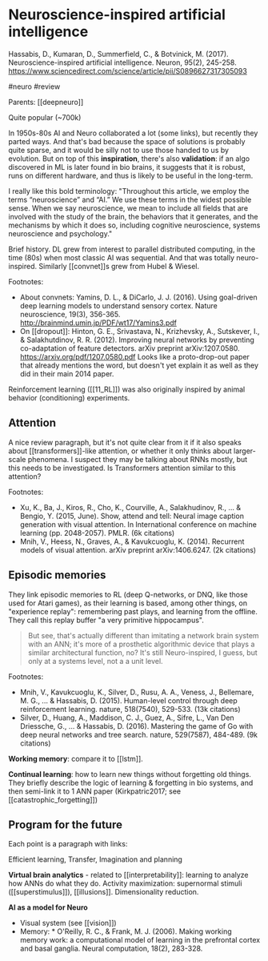 # Neuroscience-inspired artificial intelligence

Hassabis, D., Kumaran, D., Summerfield, C., & Botvinick, M. (2017). Neuroscience-inspired artificial intelligence. Neuron, 95(2), 245-258.
https://www.sciencedirect.com/science/article/pii/S0896627317305093

#neuro #review

Parents: [[deepneuro]]

Quite popular (~700k)

In 1950s-80s AI and Neuro collaborated a lot (some links), but recently they parted ways. And that's bad because the space of solutions is probably quite sparse, and it would be silly not to use those handed to us by evolution. But on top of this **inspiration**, there's also **validation**: if an algo discovered in ML is later found in bio brains, it suggests that it is robust, runs on different hardware, and thus is likely to be useful in the long-term.

I really like this bold terminology: "Throughout this article, we employ the terms “neuroscience” and “AI.” We use these terms in the widest possible sense. When we say neuroscience, we mean to include all fields that are involved with the study of the brain, the behaviors that it generates, and the mechanisms by which it does so, including cognitive neuroscience, systems neuroscience and psychology."

Brief history. DL grew from interest to parallel distributed computing, in the time (80s) when most classic AI was sequential. And that was totally neuro-inspired. Similarly [[convnet]]s grew from Hubel & Wiesel.

Footnotes:
* About convnets: Yamins, D. L., & DiCarlo, J. J. (2016). Using goal-driven deep learning models to understand sensory cortex. Nature neuroscience, 19(3), 356-365. http://brainmind.umin.jp/PDF/wt17/Yamins3.pdf
* On [[dropout]]: Hinton, G. E., Srivastava, N., Krizhevsky, A., Sutskever, I., & Salakhutdinov, R. R. (2012). Improving neural networks by preventing co-adaptation of feature detectors. arXiv preprint arXiv:1207.0580. https://arxiv.org/pdf/1207.0580.pdf
Looks like a proto-drop-out paper that already mentions the word, but doesn't yet explain it as well as they did in their main 2014 paper.

Reinforcement learning ([[11_RL]]) was also originally inspired by animal behavior (conditioning) experiments.

## Attention

A nice review paragraph, but it's not quite clear from it if it also speaks about [[transformers]]-like attention, or whether it only thinks about larger-scale phenomena. I suspect they may be talking about RNNs mostly, but this needs to be investigated. Is Transformers attention similar to this attention?

Footnotes: 
* Xu, K., Ba, J., Kiros, R., Cho, K., Courville, A., Salakhudinov, R., ... & Bengio, Y. (2015, June). Show, attend and tell: Neural image caption generation with visual attention. In International conference on machine learning (pp. 2048-2057). PMLR. (6k citations)
* Mnih, V., Heess, N., Graves, A., & Kavukcuoglu, K. (2014). Recurrent models of visual attention. arXiv preprint arXiv:1406.6247. (2k citations)

## Episodic memories

They link episodic memories to RL (deep Q-networks, or DNQ, like those used for Atari games), as their learning is based, among other things, on "experience replay": remembering past plays, and learning from the offline. They call this replay buffer "a very primitive hippocampus".

> But see, that's actually different than imitating a network brain system with an ANN; it's more of a prosthetic algorithmic device that plays a similar architectural function, no? It's still Neuro-inspired, I guess, but only at a systems level, not a a unit level.

Footnotes: 
* Mnih, V., Kavukcuoglu, K., Silver, D., Rusu, A. A., Veness, J., Bellemare, M. G., ... & Hassabis, D. (2015). Human-level control through deep reinforcement learning. nature, 518(7540), 529-533. (13k citations)
* Silver, D., Huang, A., Maddison, C. J., Guez, A., Sifre, L., Van Den Driessche, G., ... & Hassabis, D. (2016). Mastering the game of Go with deep neural networks and tree search. nature, 529(7587), 484-489. (9k citations)

**Working memory**: compare it to [[lstm]].

**Continual learning**: how to learn new things without forgetting old things. They briefly describe the logic of learning & forgetting in bio systems, and then semi-link it to 1 ANN paper (Kirkpatric2017; see [[catastrophic_forgetting]])

## Program for the future

Each point is a paragraph with links:

Efficient learning, Transfer, Imagination and planning	

**Virtual brain analytics** - related to [[interpretability]]: learning to analyze how ANNs do what they do. Activity maximization: supernormal stimuli ([[superstimulus]]), [[illusions]]. Dimensionality reduction.

**AI as a model for Neuro**

* Visual system (see [[vision]])
* Memory: * O'Reilly, R. C., & Frank, M. J. (2006). Making working memory work: a computational model of learning in the prefrontal cortex and basal ganglia. Neural computation, 18(2), 283-328.